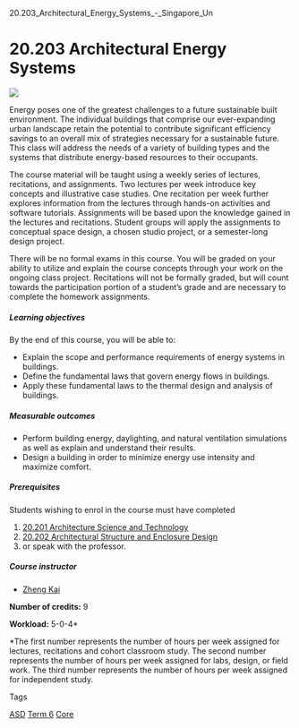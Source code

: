 20.203_Architectural_Energy_Systems_-_Singapore_Un



20.203 Architectural Energy Systems
===================================

![](https://www.sutd.edu.sg/wp-content/uploads/2025/02/20.203-Architectural-Energy-System_2.jpg)

Energy poses one of the greatest challenges to a future sustainable built environment. The individual buildings that comprise our ever-expanding urban landscape retain the potential to contribute significant efficiency savings to an overall mix of strategies necessary for a sustainable future. This class will address the needs of a variety of building types and the systems that distribute energy-based resources to their occupants.

The course material will be taught using a weekly series of lectures, recitations, and assignments. Two lectures per week introduce key concepts and illustrative case studies. One recitation per week further explores information from the lectures through hands-on activities and software tutorials. Assignments will be based upon the knowledge gained in the lectures and recitations. Student groups will apply the assignments to conceptual space design, a chosen studio project, or a semester-long design project.

There will be no formal exams in this course. You will be graded on your ability to utilize and explain the course concepts through your work on the ongoing class project. Recitations will not be formally graded, but will count towards the participation portion of a student’s grade and are necessary to complete the homework assignments.

##### **Learning objectives**

By the end of this course, you will be able to:

* Explain the scope and performance requirements of energy systems in buildings.
* Define the fundamental laws that govern energy flows in buildings.
* Apply these fundamental laws to the thermal design and analysis of buildings.

##### **Measurable outcomes**

* Perform building energy, daylighting, and natural ventilation simulations as well as explain and understand their results.
* Design a building in order to minimize energy use intensity and maximize comfort.

##### **Prerequisites**

Students wishing to enrol in the course must have completed

1. [20.201 Architecture Science and Technology](/course/20-201-architecture-science-technology/ "20.201 Architecture Science & Technology")
2. [20.202 Architectural Structure and Enclosure Design](/course/20-202-architectural-structure-enclosure-design/ "20.202 Architectural Structure & Enclosure Design")
3. or speak with the professor.

##### **Course instructor**

* [Zheng Kai](/profile/zheng-kai/)

**Number of credits:** 9

**Workload:** 5-0-4\*

\*The first number represents the number of hours per week assigned for lectures, recitations and cohort classroom study. The second number represents the number of hours per week assigned for labs, design, or field work. The third number represents the number of hours per week assigned for independent study.

Tags

[ASD](/education/undergraduate/courses/?pillar-cluster=1167)
[Term 6](/education/undergraduate/courses/?course-term=859)
[Core](/education/undergraduate/courses/?course-type=852)

